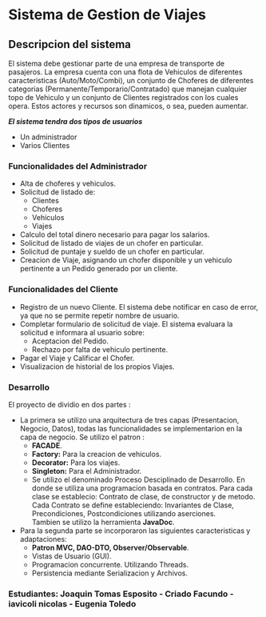 # Sistema de Gestion de Viajes

## Descripcion del sistema
El sistema debe gestionar parte de una empresa de transporte de pasajeros. La empresa cuenta con una flota de Vehiculos de diferentes caracteristicas (Auto/Moto/Combi), un conjunto de Choferes de diferentes categorias (Permanente/Temporario/Contratado) que manejan cualquier topo de Vehiculo y un conjunto de Clientes registrados con los cuales opera. Estos actores y recursos son dinamicos, o sea, pueden aumentar.

***El sistema tendra dos tipos de usuarios***
- Un administrador
- Varios Clientes

### Funcionalidades del Administrador
- Alta de choferes y vehiculos.
- Solicitud de listado de:
  - Clientes
  - Choferes
  - Vehiculos
  - Viajes
- Calculo del total dinero necesario para pagar los salarios.
- Solicitud de listado de viajes de un chofer en particular.
- Solicitud de puntaje y sueldo de un chofer en particular.
- Creacion de Viaje, asignando un chofer disponible y un vehiculo pertinente a un Pedido generado por un cliente.

### Funcionalidades del Cliente
- Registro de un nuevo Cliente. El sistema debe notificar en caso de error, ya que no se permite repetir nombre de usuario.
- Completar formulario de solicitud de viaje. El sistema evaluara la solicitud e informara al usuario sobre:
    - Aceptacion del Pedido.
    - Rechazo por falta de vehiculo pertinente.
- Pagar el Viaje y Calificar el Chofer.
- Visualizacion de historial de los propios Viajes.

### Desarrollo
El proyecto de dividio en dos partes :
- La primera se utilizo una arquitectura de tres capas (Presentacion, Negocio, Datos), todas las funcionalidades se implementarion en la capa de negocio. Se utilizo el patron :
  - <b>FACADE</b>.
  - <b>Factory:</b> Para la creacion de vehiculos.
  - <b>Decorator:</b> Para los viajes.
  - <b>Singleton:</b> Para el Administrador.<br>
  - Se utilizo el denominado Proceso Desciplinado de Desarrollo. En donde se utiliza una programacion basada en contratos. Para cada clase se establecio: Contrato de clase, de constructor y de metodo.<br> Cada Contrato se define estableciendo: Invariantes de Clase, Precondiciones, Postcondiciones utilizando aserciones.<br> Tambien se utilizo la herramienta <b>JavaDoc</b>.
- Para la segunda parte se incorporaron las siguientes caracteristicas y adaptaciones:
  -  <b>Patron MVC, DAO-DTO, Observer/Observable</b>.
  -  Vistas de Usuario (GUI).
  -  Programacion concurrente. Utilizando Threads.
  -  Persistencia mediante Serializacion y Archivos.

### Estudiantes: Joaquin Tomas Esposito - Criado Facundo - iavicoli nicolas - Eugenia Toledo
